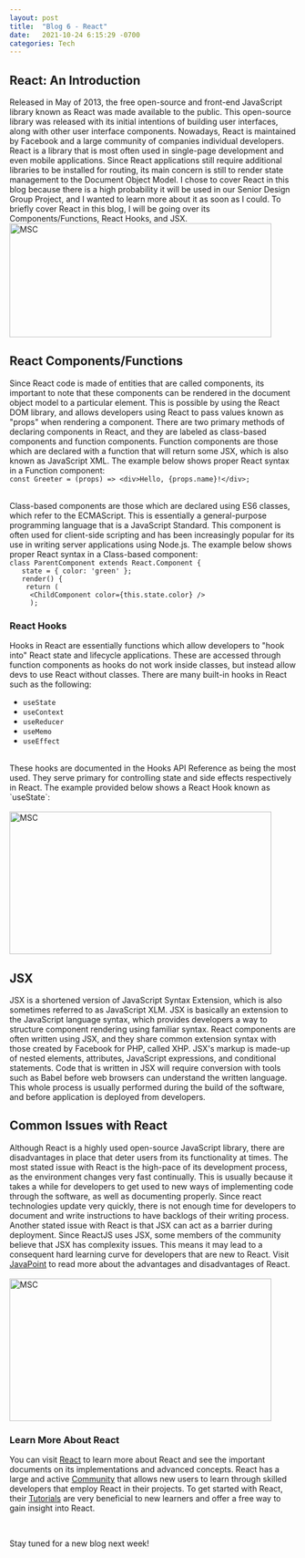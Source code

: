 ```yaml
---
layout: post
title:  "Blog 6 - React"
date:   2021-10-24 6:15:29 -0700
categories: Tech
---
```

## React: An Introduction
Released in May of 2013, the free open-source and front-end JavaScript library known as React was made available to the public. This open-source library was released with its initial intentions of building user interfaces, along with other user interface components. Nowadays, React is maintained by Facebook and a large community of companies individual developers. React is a library that is most often used in single-page development and even mobile applications. Since React applications still require additional libraries to be installed for routing, its main concern is still to render state management to the Document Object Model. I chose to cover React in this blog because there is a high probability it will be used in our Senior Design Group Project, and I wanted to learn more about it as soon as I could. To briefly cover React in this blog, I will be going over its Components/Functions, React Hooks, and JSX.
<br/>
<img src="https://miro.medium.com/max/770/1*dhGM4qRCvFHeDrICOXUJmw.png" alt="MSC" width="460" height="200">

## React Components/Functions 
Since React code is made of entities that are called components, its important to note that these components can be rendered in the document object model to a particular element. This is possible by using the React DOM library, and allows developers using React to pass values known as "props" when rendering a component. There are two primary methods of declaring components in React, and they are labeled as class-based components and function components. Function components are those which are declared with a function that will return some JSX, which is also known as JavaScript XML. The example below shows proper React syntax in a Function component:
<br/>
`const Greeter = (props) => <div>Hello, {props.name}!</div>;`
<br/><br/>

Class-based components are those which are declared using ES6 classes, which refer to the ECMAScript. This is essentially a general-purpose programming language that is a JavaScript Standard. This component is often used for client-side scripting and has been increasingly popular for its use in writing server applications using Node.js. The example below shows proper React syntax in a Class-based component:
<br/>`class ParentComponent extends React.Component {`
<br/>`   state = { color: 'green' };`
<br/>`   render() {`
<br/>`    return (`
<br/>`     <ChildComponent color={this.state.color} />`
<br/>`     );`


### React Hooks
Hooks in React are essentially functions which allow developers to "hook into" React state and lifecycle applications. These are accessed through function components as hooks do not work inside classes, but instead allow devs to use React without classes. There are many built-in hooks in React such as the following:
<br/>
- `useState`
- `useContext`
- `useReducer`
- `useMemo`
- `useEffect`
<br/>
These hooks are documented in the Hooks API Reference as being the most used. They serve primary for controlling state and side effects respectively in React. The example provided below shows a React Hook known as `useState`:
<br/><br/>
<img src="https://sebhastian.com/react-hooks-introduction/feature-image.png?ezimgfmt=ng%3Awebp%2Fngcb1%2Frs%3Adevice%2Frscb1-2" alt="MSC" width="460" height="250">
<br/>

## JSX
JSX is a shortened version of JavaScript Syntax Extension, which is also sometimes referred to as JavaScript XLM. JSX is basically an extension to the JavaScript language syntax, which provides developers a way to structure component rendering using familiar syntax. React components are often written using JSX, and they share common extension syntax with those created by Facebook for PHP, called XHP. JSX's markup is made-up of nested elements, attributes, JavaScript expressions, and conditional statements. Code that is written in JSX will require conversion with tools such as Babel before web browsers can understand the written language. This whole process is usually performed during the build of the software, and before application is deployed from developers.

## Common Issues with React
Although React is a highly used open-source JavaScript library, there are disadvantages in place that deter users from its functionality at times. The most stated issue with React is the high-pace of its development process, as the environment changes very fast continually. This is usually because it takes a while for developers to get used to new ways of implementing code through the software, as well as documenting properly. Since react technologies update very quickly, there is not enough time for developers to document and write instructions to have backlogs of their writing process. Another stated issue with React is that JSX can act as a barrier during deployment. Since ReactJS uses JSX, some members of the community believe that JSX has complexity issues. This means it may lead to a consequent hard learning curve for developers that are new to React. Visit [JavaPoint][JavaPoint-io] to read more about the advantages and disadvantages of React.
<br/><br/>
<img src="https://miro.medium.com/max/1400/1*wQxgEiVsgG0o7ti45WuFTQ.png" alt="MSC" width="460" height="250">

### Learn More About React
You can visit [React][React-io] to learn more about React and see the important documents on its implementations and advanced concepts. React has a large and active [Community][Community-io] that allows new users to learn through skilled developers that employ React in their projects. To get started with React, their [Tutorials][Tutorial-io] are very beneficial to new learners and offer a free way to gain insight into React. 

<br/>

Stay tuned for a new blog next week!

[JavaPoint-io]: https://www.javatpoint.com/pros-and-cons-of-react
[React-io]: https://reactjs.org/ 
[Community-io]: https://reactjs.org/community/support.html 
[Tutorial-io]: https://reactjs.org/tutorial/tutorial.html
